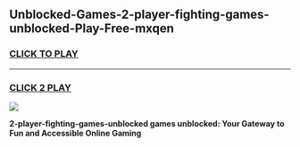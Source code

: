 
## Unblocked-Games-2-player-fighting-games-unblocked-Play-Free-mxqen
<h3>
<a href="https://premium76.site?title=2-player-fighting-games-unblocked&ref=12A">CLICK TO PLAY</a></h3>
<hr>

<h3>
<a href="https://premium76.site?title=2-player-fighting-games-unblocked&ref=12A">CLICK 2 PLAY</a>
  
</h3>

<a href="https://premium76.site?title=2-player-fighting-games-unblocked&ref=12A"><img src="https://clearcache.store/games.png"></a>


**2-player-fighting-games-unblocked games unblocked: Your Gateway to Fun and Accessible Online Gaming**
